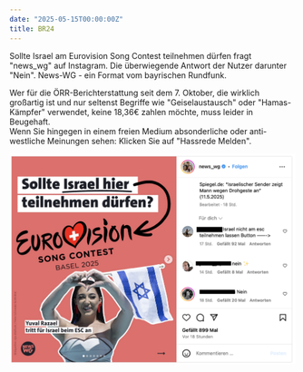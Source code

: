 ```yaml
---
date: "2025-05-15T00:00:00Z"
title: BR24
---
```


Sollte Israel am Eurovision Song Contest teilnehmen dürfen fragt "news_wg" auf Instagram. Die überwiegende Antwort der Nutzer darunter "Nein". News-WG - ein Format vom bayrischen Rundfunk. 

Wer für die ÖRR-Berichterstattung seit dem 7. Oktober, die wirklich großartig ist und nur seltenst Begriffe wie "Geiselaustausch" oder "Hamas-Kämpfer" verwendet, keine 18,36€ zahlen möchte, muss leider in Beugehaft.\
Wenn Sie hingegen in einem freien Medium absonderliche oder anti-westliche Meinungen sehen: Klicken Sie auf "Hassrede Melden".

![](br24.png)
